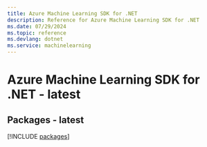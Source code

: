 ```yaml
---
title: Azure Machine Learning SDK for .NET
description: Reference for Azure Machine Learning SDK for .NET
ms.date: 07/29/2024
ms.topic: reference
ms.devlang: dotnet
ms.service: machinelearning
---
```

# Azure Machine Learning SDK for .NET - latest
## Packages - latest
[!INCLUDE [packages](machine-learning-index.md)]